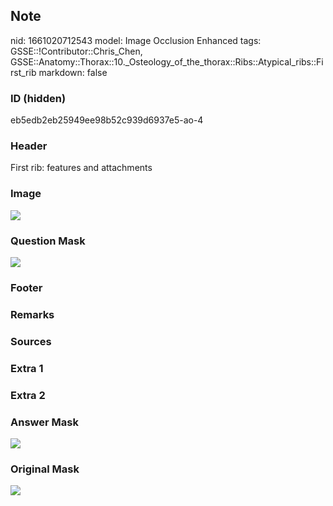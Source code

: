 ## Note
nid: 1661020712543
model: Image Occlusion Enhanced
tags: GSSE::!Contributor::Chris_Chen, GSSE::Anatomy::Thorax::10._Osteology_of_the_thorax::Ribs::Atypical_ribs::First_rib
markdown: false

### ID (hidden)
eb5edb2eb25949ee98b52c939d6937e5-ao-4

### Header
First rib: features and attachments

### Image
<img src="tmpno7ytnbq.png">

### Question Mask
<img src="eb5edb2eb25949ee98b52c939d6937e5-ao-4-Q.svg">

### Footer


### Remarks


### Sources


### Extra 1


### Extra 2


### Answer Mask
<img src="eb5edb2eb25949ee98b52c939d6937e5-ao-4-A.svg">

### Original Mask
<img src="eb5edb2eb25949ee98b52c939d6937e5-ao-O.svg">
